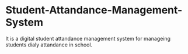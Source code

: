 # Student-Attandance-Management-System
It is a digital student attandance management system for manageing students dialy attandance in school.
